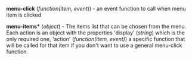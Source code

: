 **menu-click** (*function(item, event*)) - an event function to call when menu item is clicked 

**menu-items\*** (*object*) - The items list that can be chosen from the menu. Each action is an object with the properties 'display' (*string*) which is the only required one,  'action' (*function(item, event)*) a specific function that will be called for that item if you don't want to use a general menu-click function.
